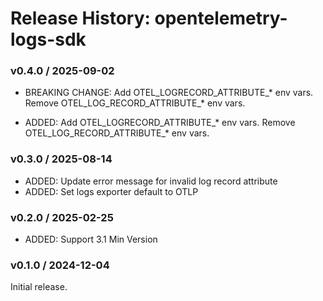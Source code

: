 # Release History: opentelemetry-logs-sdk

### v0.4.0 / 2025-09-02

* BREAKING CHANGE: Add OTEL_LOGRECORD_ATTRIBUTE_* env vars. Remove OTEL_LOG_RECORD_ATTRIBUTE_* env vars.

* ADDED: Add OTEL_LOGRECORD_ATTRIBUTE_* env vars. Remove OTEL_LOG_RECORD_ATTRIBUTE_* env vars.

### v0.3.0 / 2025-08-14

- ADDED: Update error message for invalid log record attribute
- ADDED: Set logs exporter default to OTLP

### v0.2.0 / 2025-02-25

- ADDED: Support 3.1 Min Version

### v0.1.0 / 2024-12-04

Initial release.
